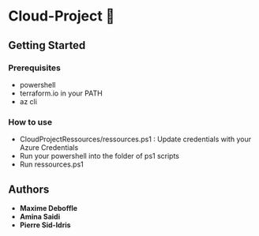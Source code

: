 # Cloud-Project 🍆

## Getting Started

### Prerequisites

 - powershell
 - terraform.io in your PATH
 - az cli
 
### How to use
 - CloudProjectRessources/ressources.ps1 : Update credentials with your Azure Credentials
 - Run your powershell into the folder of ps1 scripts
 - Run ressources.ps1

## Authors

* **Maxime Deboffle**
* **Amina Saidi** 
* **Pierre Sid-Idris**
